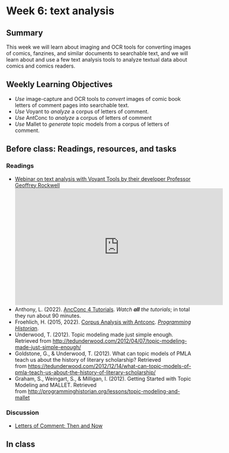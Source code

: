 # Week 6: text analysis

## Summary
This week we will learn about imaging and OCR tools for converting images of comics, fanzines, and similar documents to searchable text, and we will learn about and use a few text analysis tools to analyze textual data about comics and comics readers.

## Weekly Learning Objectives
- *Use* image-capture and OCR tools to *convert* images of comic book letters of comment pages into searchable text.
- *Use* Voyant to *analyze* a corpus of letters of comment.
- *Use* AntConc to *analyze* a corpus of letters of comment
- *Use* Mallet to *generate* topic models from a corpus of letters of comment.

## Before class: Readings, resources, and tasks

### Readings

 *   [Webinar on text analysis with Voyant Tools by their developer Professor Geoffrey Rockwell](https://youtu.be/ToEu8e7pKi4)  
     <iframe width="560" height="315" src="https://www.youtube.com/embed/ToEu8e7pKi4" title="YouTube video player" frameborder="0" allow="accelerometer; autoplay; clipboard-write; encrypted-media; gyroscope; picture-in-picture" allowfullscreen></iframe>
*   Anthony, L. (2022). [AncConc 4 Tutorials](https://youtube.com/playlist?list=PLiRIDpYmiC0R3Vv5NncOuIqaUcyLLW7Ae). _Watch **all** the tutorials_; in total they run about 90 minutes.
*   Froehlich, H. (2015, 2022). [Corpus Analysis with Antconc](https://programminghistorian.org/en/lessons/corpus-analysis-with-antconc). *[Programming Historian](https://programminghistorian.org/)*.
*   Underwood, T. (2012). Topic modeling made just simple enough. Retrieved from <http://tedunderwood.com/2012/04/07/topic-modeling-made-just-simple-enough/>
*   Goldstone, G., & Underwood, T. (2012). What can topic models of PMLA teach us about the history of literary scholarship? Retrieved from <https://tedunderwood.com/2012/12/14/what-can-topic-models-of-pmla-teach-us-about-the-history-of-literary-scholarship/>
*   Graham, S., Weingart, S., & Milligan, I. (2012). Getting Started with Topic Modeling and MALLET. Retrieved from <http://programminghistorian.org/lessons/topic-modeling-and-mallet>

### Discussion
- [Letters of Comment: Then and Now](https://iu.instructure.com/courses/2120676/discussion_topics/12496900)

## In class
